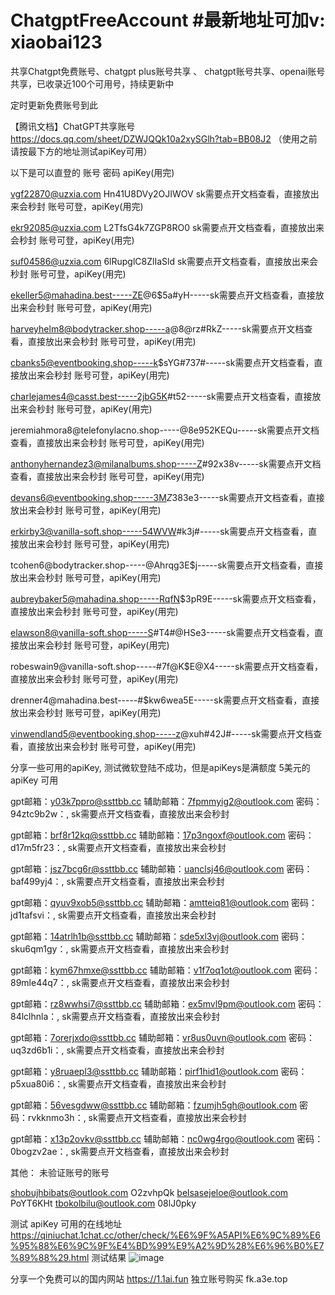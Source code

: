 # ChatgptFreeAccount #最新地址可加v:   xiaobai123

共享Chatgpt免费账号、chatgpt plus账号共享 、 chatgpt账号共享、openai账号共享，已收录近100个可用号，持续更新中

定时更新免费账号到此 

【腾讯文档】ChatGPT共享账号 
https://docs.qq.com/sheet/DZWJQQk10a2xySGlh?tab=BB08J2
（使用之前请按最下方的地址测试apiKey可用）


以下是可以直登的  账号 密码 apiKey(用完) 


vgf22870@uzxia.com	Hn41U8DVy2OJIWOV	 sk需要点开文档查看，直接放出来会秒封  账号可登，apiKey(用完) 

ekr92085@uzxia.com	L2TfsG4k7ZGP8RO0 sk需要点开文档查看，直接放出来会秒封 账号可登，apiKey(用完) 

suf04586@uzxia.com	6lRupglC8ZlIaSld	 sk需要点开文档查看，直接放出来会秒封 账号可登，apiKey(用完) 

ekeller5@mahadina.best-----ZE@6$5a#yH-----sk需要点开文档查看，直接放出来会秒封 账号可登，apiKey(用完) 

harveyhelm8@bodytracker.shop-----a@8@rz#RkZ-----sk需要点开文档查看，直接放出来会秒封 账号可登，apiKey(用完) 

cbanks5@eventbooking.shop-----k$sYG#737#-----sk需要点开文档查看，直接放出来会秒封 账号可登，apiKey(用完) 

charlejames4@casst.best-----2jbG5K#t52-----sk需要点开文档查看，直接放出来会秒封 账号可登，apiKey(用完) 

jeremiahmora8@telefonylacno.shop-----@8e952KEQu-----sk需要点开文档查看，直接放出来会秒封 账号可登，apiKey(用完) 

anthonyhernandez3@milanalbums.shop-----Z#$92$x38v-----sk需要点开文档查看，直接放出来会秒封 账号可登，apiKey(用完) 

devans6@eventbooking.shop-----3M$Z$383e3-----sk需要点开文档查看，直接放出来会秒封 账号可登，apiKey(用完) 

erkirby3@vanilla-soft.shop-----54WVW#k3j#-----sk需要点开文档查看，直接放出来会秒封 账号可登，apiKey(用完) 

tcohen6@bodytracker.shop-----@Ahrqg3E$j-----sk需要点开文档查看，直接放出来会秒封 账号可登，apiKey(用完) 

aubreybaker5@mahadina.shop-----RqfN$3pR9E-----sk需要点开文档查看，直接放出来会秒封 账号可登，apiKey(用完) 

elawson8@vanilla-soft.shop-----S#T4#@HSe3-----sk需要点开文档查看，直接放出来会秒封 账号可登，apiKey(用完) 

robeswain9@vanilla-soft.shop-----#7f@K$E@X4-----sk需要点开文档查看，直接放出来会秒封 账号可登，apiKey(用完) 

drenner4@mahadina.best-----#$kw6wea5E-----sk需要点开文档查看，直接放出来会秒封 账号可登，apiKey(用完) 

vinwendland5@eventbooking.shop-----z@xuh#42J#-----sk需要点开文档查看，直接放出来会秒封 账号可登，apiKey(用完) 


 
分享一些可用的apiKey, 测试微软登陆不成功，但是apiKeys是满额度 5美元的  apiKey 可用 

  
gpt邮箱：y03k7ppro@ssttbb.cc   辅助邮箱：7fpmmyig2@outlook.com  密码：94ztc9b2w：, sk需要点开文档查看，直接放出来会秒封

gpt邮箱：brf8r12kq@ssttbb.cc   辅助邮箱：17p3ngoxf@outlook.com  密码：d17m5fr23：, sk需要点开文档查看，直接放出来会秒封

gpt邮箱：jsz7bcg6r@ssttbb.cc   辅助邮箱：uanclsj46@outlook.com  密码：baf499yj4：, sk需要点开文档查看，直接放出来会秒封

gpt邮箱：qyuv9xob5@ssttbb.cc   辅助邮箱：amtteiq81@outlook.com  密码：jd1tafsvi：, sk需要点开文档查看，直接放出来会秒封 

gpt邮箱：14atrlh1b@ssttbb.cc   辅助邮箱：sde5xl3vj@outlook.com  密码：sku6qm1gy：, sk需要点开文档查看，直接放出来会秒封

gpt邮箱：kym67hmxe@ssttbb.cc   辅助邮箱：v1f7oq1ot@outlook.com  密码：89mle44q7：, sk需要点开文档查看，直接放出来会秒封

gpt邮箱：rz8wwhsi7@ssttbb.cc   辅助邮箱：ex5mvl9pm@outlook.com  密码：84lclhnla：, sk需要点开文档查看，直接放出来会秒封  

gpt邮箱：7orerjxdo@ssttbb.cc   辅助邮箱：vr8us0uvn@outlook.com  密码：uq3zd6b1i：, sk需要点开文档查看，直接放出来会秒封 

gpt邮箱：y8ruaepl3@ssttbb.cc   辅助邮箱：pirf1hid1@outlook.com  密码：p5xua80i6：, sk需要点开文档查看，直接放出来会秒封

gpt邮箱：56vesgdww@ssttbb.cc   辅助邮箱：fzumjh5gh@outlook.com  密码：rvkknmo3h：, sk需要点开文档查看，直接放出来会秒封

gpt邮箱：x13p2ovkv@ssttbb.cc   辅助邮箱：nc0wg4rgo@outlook.com  密码：0bogzv2ae：, sk需要点开文档查看，直接放出来会秒封


其他：
  未验证账号的账号
  
shobujhbibats@outlook.com O2zvhpQk
belsasejeloe@outlook.com PoYT6KHt
tbokolbilu@outlook.com 08lJ0pky

测试 apiKey 可用的在线地址 https://qiniuchat.1chat.cc/other/check/%E6%9F%A5API%E6%9C%89%E6%95%88%E6%9C%9F%E4%BD%99%E9%A2%9D%28%E6%96%B0%E7%89%88%29.html
测试结果
![image](https://user-images.githubusercontent.com/26681789/236611360-617c8891-1007-45df-889e-1a19dbedcc22.png)

分享一个免费可以的国内网站 https://1.1ai.fun
独立账号购买 fk.a3e.top
